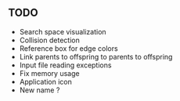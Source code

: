 TODO
----
- Search space visualization 
- Collision detection
- Reference box for edge colors
- Link parents to offspring to parents to offspring
- Input file reading exceptions
- Fix memory usage
- Application icon
- New name ?
